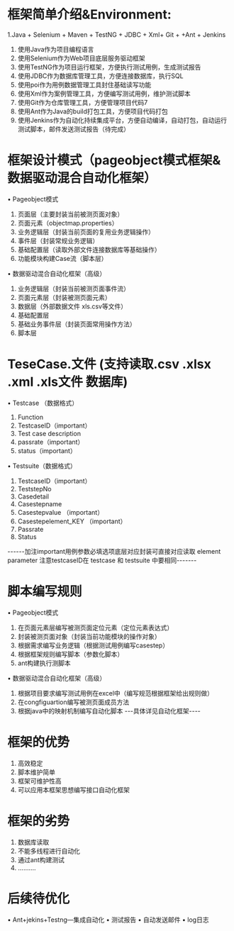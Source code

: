 # 框架简单介绍&Environment:
1.Java + Selenium + Maven + TestNG + JDBC + Xml+ Git + +Ant + Jenkins 
1.	使用Java作为项目编程语言
2.	使用Selenium作为Web项目底层服务驱动框架
3.	使用TestNG作为项目运行框架，方便执行测试用例，生成测试报告
4.	使用JDBC作为数据库管理工具，方便连接数据库，执行SQL
6. 使用poi作为用例数据管理工具封住基础读写功能
7.	使用Xml作为案例管理工具，方便编写测试用例，维护测试脚本
8.	使用Git作为仓库管理工具，方便管理项目代码7
9.	使用Ant作为Java的build打包工具，方便项目代码打包
10.	使用Jenkins作为自动化持续集成平台，方便自动编译，自动打包，自动运行测试脚本，邮件发送测试报告（待完成）
 
# 框架设计模式（pageobject模式框架& 数据驱动混合自动化框架）
•	Pageobject模式
1.	页面层（主要封装当前被测页面对象）
2.	页面元素（objectmap.properties）
3.	业务逻辑层（封装当前页面的复用业务逻辑操作）
4.	事件层（封装常规业务逻辑）
5.	基础配置层（读取外部文件连接数据库等基础操作）
6.	功能模块构建Case流（脚本层）

•	数据驱动混合自动化框架（高级）
1.	业务逻辑层（封装当前被测页面事件流）
2.	页面元素层（封装被测页面元素）
3.	数据层（外部数据文件 xls.csv等文件）
4.	基础配置层
5.	基础业务事件层（封装页面常用操作方法）
6.	脚本层
# TeseCase.文件 (支持读取.csv  .xlsx .xml .xls文件 数据库)  
• Testcase （数据格式）
1.	Function
2.	TestcaseID（important）
3.	Test case description
4.	passrate（important）
5.	status（important）


• Testsuite（数据格式）
1.	TestcaseID（important）
2.	TeststepNo	
3.	Casedetail	
4.	Casestepname	
5.	Casestepvalue	（important）
6.	Casestepelement_KEY	（important）
7.	Passrate	
8.	Status

------加注important用例参数必填选项底层对应封装可直接对应读取 element parameter  注意testcaseID在 testcase 和 testsuite 中要相同-------
# 脚本编写规则
•	Pageobject模式
1.	在页面元素层编写被测页面定位元素（定位元素表达式）
2.	封装被测页面对象（封装当前功能模块的操作对象）
3.	根据需求编写业务逻辑（根据测试用例编写casestep）
4.	根据框架规则编写脚本（参数化脚本）
5.	ant构建执行测脚本

•	数据驱动混合自动化框架（高级）
1.	根据项目要求编写测试用例在excel中（编写规范根据框架给出规则做）
2.	在congfiguartion编写被测页面成员方法
3.	根据java中的映射机制编写自动化脚本
---具体详见自动化框架----
# 框架的优势
1.	高效稳定
2.	脚本维护简单
3.	框架可维护性高
4.	可以应用本框架思想编写接口自动化框架
# 框架的劣势
1.	数据库读取
2.	不能多线程进行自动化
3.	通过ant构建测试
4.	……….
# 后续待优化
•	Ant+jekins+Testng—集成自动化
•	测试报告
•	自动发送邮件
•	log日志
